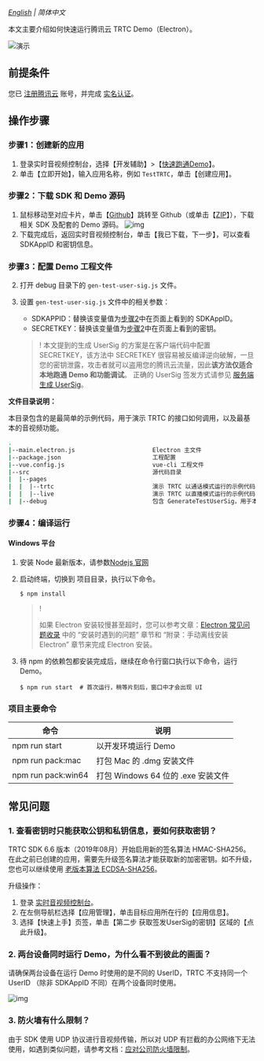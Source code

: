 _[English](README.en.md) | 简体中文_

本文主要介绍如何快速运行腾讯云 TRTC Demo（Electron）。

![演示](https://demovideo-1252463788.cos.ap-shanghai.myqcloud.com/electron/livemode.gif)

## 前提条件

您已 [注册腾讯云](https://cloud.tencent.com/document/product/378/17985) 账号，并完成 [实名认证](https://cloud.tencent.com/document/product/378/3629)。

## 操作步骤

<span id="step1" name="step1"> </span>

### 步骤1：创建新的应用

1.  登录实时音视频控制台，选择【开发辅助】>【[快速跑通Demo](https://console.cloud.tencent.com/trtc/quickstart)】。
2.  单击【立即开始】，输入应用名称，例如 `TestTRTC`，单击【创建应用】。

<span id="step2" name="step2"> </span>

### 步骤2：下载 SDK 和 Demo 源码

1.  鼠标移动至对应卡片，单击【[Github](https://github.com/LiteAVSDK/TRTC_Electron/tree/main/TRTCSimpleDemo)】跳转至 Github（或单击【[ZIP](https://web.sdk.qcloud.com/trtc/electron/download/TXLiteAVSDK_TRTC_Electron_latest.zip)】），下载相关 SDK 及配套的 Demo 源码。
    ![img](https://main.qcloudimg.com/raw/6273f79193eb7af25eff64020a0ea476.png)
2.  下载完成后，返回实时音视频控制台，单击【我已下载，下一步】，可以查看 SDKAppID 和密钥信息。<span id="idandkey" name="idandkey"> </span>

<span id="step3" name="step3"> </span>

### 步骤3：配置 Demo 工程文件
2.  打开 debug 目录下的 `gen-test-user-sig.js` 文件。

3.  设置 `gen-test-user-sig.js` 文件中的相关参数：

    -   SDKAPPID：替换该变量值为[步骤2](#idandkey)中在页面上看到的 SDKAppID。
    -   SECRETKEY：替换该变量值为[步骤2](#idandkey)中在页面上看到的密钥。
    
    
    
    >!
    >本文提到的生成 UserSig 的方案是在客户端代码中配置 SECRETKEY，该方法中 SECRETKEY 很容易被反编译逆向破解，一旦您的密钥泄露，攻击者就可以盗用您的腾讯云流量，因此**该方法仅适合本地跑通 Demo 和功能调试**。
    >正确的 UserSig 签发方式请参见 [服务端生成 UserSig](https://cloud.tencent.com/document/product/647/17275#Server)。
    
    

**文件目录说明：**

本目录包含的是最简单的示例代码，用于演示 TRTC 的接口如何调用，以及最基本的音视频功能。

```bash
.
|--main.electron.js                      Electron 主文件
|--package.json                          工程配置
|--vue.config.js                         vue-cli 工程文件
|--src                                   源代码目录
|  |--pages                               
|  |  |--trtc                            演示 TRTC 以通话模式运行的示例代码，该模式下无角色的概念
|  |  |--live                            演示 TRTC 以直播模式运行的示例代码，该模式下有角色的概念
|  |--debug                              包含 GenerateTestUserSig，用于本地生成测试用的 UserSig  
```

<span id="step4"> </span>

### 步骤4：编译运行

#### Windows 平台

1.  安装 Node 最新版本，请参数[Nodejs 官网](https://nodejs.org/en/download/)

2.  启动终端，切换到 项目目录，执行以下命令。
	
    ```shell
    $ npm install
    ```
	
    

	>   !
	>
	>   如果 Electron 安装较慢甚至超时，您可以参考文章：[Electron 常见问题收录](https://cloud.tencent.com/developer/article/1616668) 中的 “安装时遇到的问题” 章节和 “附录：手动离线安装 Electron” 章节来完成 Electron 安装。
	
	
	
4.  待 npm 的依赖包都安装完成后，继续在命令行窗口执行以下命令，运行 Demo。

    ```shell
    $ npm run start  # 首次运行，稍等片刻后，窗口中才会出现 UI
    ```
    
### 项目主要命令

| 命令 | 说明 |
|--|--|
| npm run start | 以开发环境运行 Demo |
| npm run pack:mac | 打包 Mac 的 .dmg 安装文件 |
| npm run pack:win64 | 打包 Windows 64 位的 .exe 安装文件 |

## 常见问题

### 1. 查看密钥时只能获取公钥和私钥信息，要如何获取密钥？

TRTC SDK 6.6 版本（2019年08月）开始启用新的签名算法 HMAC-SHA256。在此之前已创建的应用，需要先升级签名算法才能获取新的加密密钥。如不升级，您也可以继续使用 [老版本算法 ECDSA-SHA256](https://cloud.tencent.com/document/product/647/17275#.E8.80.81.E7.89.88.E6.9C.AC.E7.AE.97.E6.B3.95)。

升级操作：

1.  登录 [实时音视频控制台](https://console.cloud.tencent.com/trtc)。
2.  在左侧导航栏选择【应用管理】，单击目标应用所在行的【应用信息】。
3.  选择【快速上手】页签，单击【第二步 获取签发UserSig的密钥】区域的【点此升级】。

### 2. 两台设备同时运行 Demo，为什么看不到彼此的画面？

请确保两台设备在运行 Demo 时使用的是不同的 UserID，TRTC 不支持同一个 UserID （除非 SDKAppID 不同）在两个设备同时使用。

![img](https://main.qcloudimg.com/raw/209a0d0d5833d68c1ad46ed7e74b97e8.png)

### 3. 防火墙有什么限制？

由于 SDK 使用 UDP 协议进行音视频传输，所以对 UDP 有拦截的办公网络下无法使用，如遇到类似问题，请参考文档：[应对公司防火墙限制](https://cloud.tencent.com/document/product/647/34399)。


